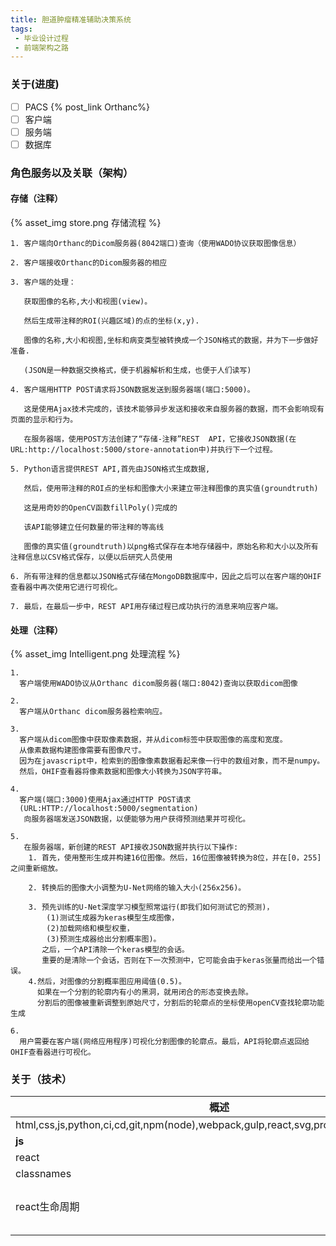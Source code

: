 ```yaml
---
title: 胆道肿瘤精准辅助决策系统
tags:
 - 毕业设计过程
 - 前端架构之路
---
```

### 关于(进度)

- [ ] PACS {% post_link Orthanc%}
 - [ ]  客户端
  - [ ] 服务端
  - [ ] 数据库

### 角色服务以及关联（架构）

#### 存储（注释）

{% asset_img store.png 存储流程 %}

```
1. 客户端向Orthanc的Dicom服务器(8042端口)查询（使用WADO协议获取图像信息）

2. 客户端接收Orthanc的Dicom服务器的相应

3. 客户端的处理：

   获取图像的名称,大小和视图(view)。

   然后生成带注释的ROI(兴趣区域)的点的坐标(x,y).

   图像的名称,大小和视图,坐标和病变类型被转换成一个JSON格式的数据，并为下一步做好准备.

   (JSON是一种数据交换格式，便于机器解析和生成，也便于人们读写)

4. 客户端用HTTP POST请求将JSON数据发送到服务器端(端口:5000)。

   这是使用Ajax技术完成的，该技术能够异步发送和接收来自服务器的数据，而不会影响现有页面的显示和行为。

   在服务器端，使用POST方法创建了“存储-注释”REST  API，它接收JSON数据(在URL:http://localhost:5000/store-annotation中)并执行下一个过程。

5. Python语言提供REST API,首先由JSON格式生成数据,

   然后，使用带注释的ROI点的坐标和图像大小来建立带注释图像的真实值(groundtruth)

   这是用奇妙的OpenCV函数fillPoly()完成的

   该API能够建立任何数量的带注释的等高线

   图像的真实值(groundtruth)以png格式保存在本地存储器中，原始名称和大小以及所有注释信息以CSV格式保存，以便以后研究人员使用

6. 所有带注释的信息都以JSON格式存储在MongoDB数据库中，因此之后可以在客户端的OHIF查看器中再次使用它进行可视化。

7. 最后，在最后一步中，REST API用存储过程已成功执行的消息来响应客户端。
```

#### 处理（注释）

{% asset_img Intelligent.png 处理流程 %}

```
1.
  客户端使用WADO协议从Orthanc dicom服务器(端口:8042)查询以获取dicom图像
  
2. 
  客户端从Orthanc dicom服务器检索响应。
  
3. 
  客户端从dicom图像中获取像素数据，并从dicom标签中获取图像的高度和宽度。
  从像素数据构建图像需要有图像尺寸。
  因为在javascript中，检索到的图像像素数据看起来像一行中的数组对象，而不是numpy。
  然后，OHIF查看器将像素数据和图像大小转换为JSON字符串。
  
4. 
  客户端(端口:3000)使用Ajax通过HTTP POST请求
  (URL:HTTP://localhost:5000/segmentation)
   向服务器端发送JSON数据，以便能够为用户获得预测结果并可视化。
   
5. 
   在服务器端，新创建的REST API接收JSON数据并执行以下操作:
    1. 首先，使用整形生成并构建16位图像。然后，16位图像被转换为8位，并在[0，255]之间重新缩放。
 
    2. 转换后的图像大小调整为U-Net网络的输入大小(256x256)。
    
    3. 预先训练的U-Net深度学习模型照常运行(即我们如何测试它的预测)，
    	(1)测试生成器为keras模型生成图像，
    	(2)加载网络和模型权重，
    	(3)预测生成器给出分割概率图)。
       之后，一个API清除一个keras模型的会话。
       重要的是清除一个会话，否则在下一次预测中，它可能会由于keras张量而给出一个错误。
    4.然后，对图像的分割概率图应用阈值(0.5)。
      如果在一个分割的轮廓内有小的黑洞，就用闭合的形态变换去除。
      分割后的图像被重新调整到原始尺寸，分割后的轮廓点的坐标使用openCV查找轮廓功能生成
      
6. 
  用户需要在客户端(网络应用程序)可视化分割图像的轮廓点。最后，API将轮廓点返回给OHIF查看器进行可视化。

```

### 关于（技术）

|概述| |
| ---- | ---- |
| html,css,js,python,ci,cd,git,npm(node),webpack,gulp,react,svg,proptypes,classnames, |      |
| **js** |      |
| react | https://reactjs.org/ |
| classnames | http://jedwatson.github.io/classnames/ |
| react生命周期 | [react的生命周期](https://www.jianshu.com/p/b331d0e4b398) <br>[详解React生命周期(包括react16最新版)](https://www.jianshu.com/p/514fe21b9914)<br>[流程图](https://upload-images.jianshu.io/upload_images/5287253-80e1623c694bcf36.png)<br> |
|  |  |

